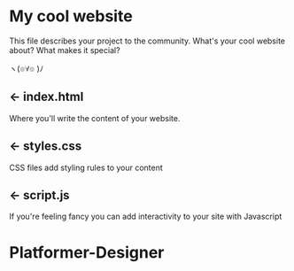 # My cool website

This file describes your project to the community. What's your cool website about? What makes it special?

ヽ(๏∀๏ )ﾉ

## ← index.html

Where you'll write the content of your website. 

## ← styles.css

CSS files add styling rules to your content

## ← script.js

If you're feeling fancy you can add interactivity to your site with Javascript

# Platformer-Designer
